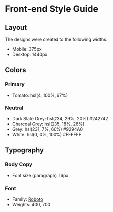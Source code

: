 # Front-end Style Guide

## Layout

The designs were created to the following widths:

- Mobile: 375px
- Desktop: 1440px

## Colors

### Primary

- Tomato: hsl(4, 100%, 67%)

### Neutral

- Dark Slate Grey: hsl(234, 29%, 20%) #242742
- Charcoal Grey: hsl(235, 18%, 26%)
- Grey: hsl(231, 7%, 60%) #9294A0
- White: hsl(0, 0%, 100%) #FFFFFF

## Typography

### Body Copy

- Font size (paragraph): 16px

### Font

- Family: [Roboto](https://fonts.google.com/specimen/Roboto)
- Weights: 400, 700
